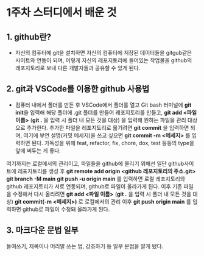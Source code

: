 1주차 스터디에서 배운 것
================
## 1. github란?
* 자신의 컴퓨터에 git을 설치하면 자신의 컴퓨터에 저장된 데이터들을 gitgub같은 사이트와 연동이 되며, 이렇게 자신의 레포지토리에 들어있는 작업물을 github의 레포지토리로 보내 다른 개발자들과 공유할 수 있게 된다.

## 2. git과 VSCode를 이용한 github 사용법
* 컴퓨터 내에서 폴더를 만든 후 VSCode에서 폴더를 열고 Git bash 터미널에 **git init**을 입력해 해당 폴더에 .git 폴더를 만들어 레포지토리를 만들고, 
    **git add <파일 이름>** (**git .** 을 입력 시 폴더 내 모든 것을 대상)
을 입력해 원하는 파일을 관리 대상으로 추가한다. 추가한 파일을 레포지토리로 옮기려면 
    **git commit** 
을 입력하면 되며, 여기에 부연 설명(커밋 메세지)을 쓰고 싶으면 
    **git commit -m <메세지>**
를 입력하면 된다. 가독성을 위해 feat, refactor, fix, chore, dox, test 등등의 type을 앞에 써두는 게 좋다.

여기까지는 로컬에서의 관리이고, 파일들을 github에 올리기 위해선 일단 github사이트에 레포지토리를 생성 후 
    **git remote add origin <github 레포지토리의 주소.git>**
    **git branch -M main**
    **git push -u origin main**
를 입력하면 로컬 레포지토리와 github 레포지토리가 서로 연동되며, github로 파일이 올라가게 된다. 
이후 기존 파일을 수정해서 다시 올리려면
    **git add <파일 이름>** (**git .** 을 입력 시 폴더 내 모든 것을 대상)
    **git commit(-m <메세지>)**
로 로컬에서의 관리 이후
    **git push origin main**
를 입력하면 github로 파일이 수정돼 올라가게 된다.

## 3. 마크다운 문법 일부
들여쓰기, 제목이나 머리말 쓰는 법, 강조하기 등 일부 문법을 알게 됐다.